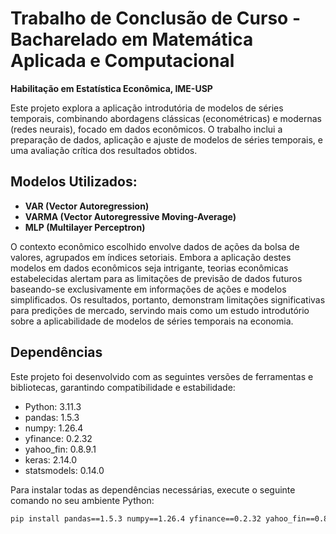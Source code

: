 # Trabalho de Conclusão de Curso - Bacharelado em Matemática Aplicada e Computacional
**Habilitação em Estatística Econômica, IME-USP**

Este projeto explora a aplicação introdutória de modelos de séries temporais, combinando abordagens clássicas (econométricas) e modernas (redes neurais), focado em dados econômicos. O trabalho inclui a preparação de dados, aplicação e ajuste de modelos de séries temporais, e uma avaliação crítica dos resultados obtidos.

## Modelos Utilizados:
- **VAR (Vector Autoregression)**
- **VARMA (Vector Autoregressive Moving-Average)**
- **MLP (Multilayer Perceptron)**

O contexto econômico escolhido envolve dados de ações da bolsa de valores, agrupados em índices setoriais. Embora a aplicação destes modelos em dados econômicos seja intrigante, teorias econômicas estabelecidas alertam para as limitações de previsão de dados futuros baseando-se exclusivamente em informações de ações e modelos simplificados. Os resultados, portanto, demonstram limitações significativas para predições de mercado, servindo mais como um estudo introdutório sobre a aplicabilidade de modelos de séries temporais na economia.

## Dependências

Este projeto foi desenvolvido com as seguintes versões de ferramentas e bibliotecas, garantindo compatibilidade e estabilidade:

- Python: 3.11.3
- pandas: 1.5.3
- numpy: 1.26.4
- yfinance: 0.2.32
- yahoo_fin: 0.8.9.1
- keras: 2.14.0
- statsmodels: 0.14.0

Para instalar todas as dependências necessárias, execute o seguinte comando no seu ambiente Python:

```bash
pip install pandas==1.5.3 numpy==1.26.4 yfinance==0.2.32 yahoo_fin==0.8.9.1 keras==2.14.0 statsmodels==0.14.0
